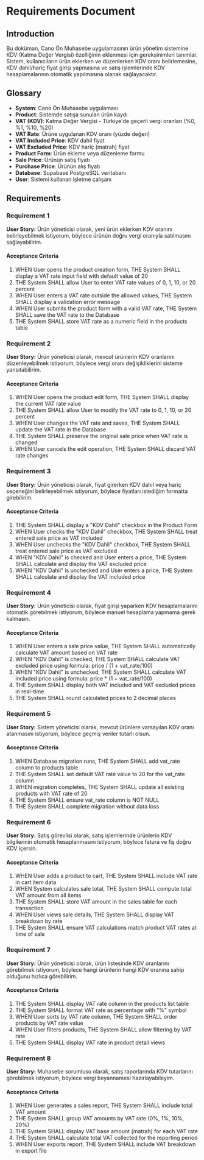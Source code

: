 # Requirements Document

## Introduction

Bu doküman, Cano Ön Muhasebe uygulamasının ürün yönetim sistemine KDV (Katma Değer Vergisi) özelliğinin eklenmesi için gereksinimleri tanımlar. Sistem, kullanıcıların ürün eklerken ve düzenlerken KDV oranı belirlemesine, KDV dahil/hariç fiyat girişi yapmasına ve satış işlemlerinde KDV hesaplamalarının otomatik yapılmasına olanak sağlayacaktır.

## Glossary

- **System**: Cano Ön Muhasebe uygulaması
- **Product**: Sistemde satışa sunulan ürün kaydı
- **VAT (KDV)**: Katma Değer Vergisi - Türkiye'de geçerli vergi oranları (%0, %1, %10, %20)
- **VAT Rate**: Ürüne uygulanan KDV oranı (yüzde değeri)
- **VAT Included Price**: KDV dahil fiyat
- **VAT Excluded Price**: KDV hariç (matrah) fiyat
- **Product Form**: Ürün ekleme veya düzenleme formu
- **Sale Price**: Ürünün satış fiyatı
- **Purchase Price**: Ürünün alış fiyatı
- **Database**: Supabase PostgreSQL veritabanı
- **User**: Sistemi kullanan işletme çalışanı

## Requirements

### Requirement 1

**User Story:** Ürün yöneticisi olarak, yeni ürün eklerken KDV oranını belirleyebilmek istiyorum, böylece ürünün doğru vergi oranıyla satılmasını sağlayabilirim.

#### Acceptance Criteria

1. WHEN User opens the product creation form, THE System SHALL display a VAT rate input field with default value of 20
2. THE System SHALL allow User to enter VAT rate values of 0, 1, 10, or 20 percent
3. WHEN User enters a VAT rate outside the allowed values, THE System SHALL display a validation error message
4. WHEN User submits the product form with a valid VAT rate, THE System SHALL save the VAT rate to the Database
5. THE System SHALL store VAT rate as a numeric field in the products table

### Requirement 2

**User Story:** Ürün yöneticisi olarak, mevcut ürünlerin KDV oranlarını düzenleyebilmek istiyorum, böylece vergi oranı değişikliklerini sisteme yansıtabilirim.

#### Acceptance Criteria

1. WHEN User opens the product edit form, THE System SHALL display the current VAT rate value
2. THE System SHALL allow User to modify the VAT rate to 0, 1, 10, or 20 percent
3. WHEN User changes the VAT rate and saves, THE System SHALL update the VAT rate in the Database
4. THE System SHALL preserve the original sale price when VAT rate is changed
5. WHEN User cancels the edit operation, THE System SHALL discard VAT rate changes

### Requirement 3

**User Story:** Ürün yöneticisi olarak, fiyat girerken KDV dahil veya hariç seçeneğini belirleyebilmek istiyorum, böylece fiyatları istediğim formatta girebilirim.

#### Acceptance Criteria

1. THE System SHALL display a "KDV Dahil" checkbox in the Product Form
2. WHEN User checks the "KDV Dahil" checkbox, THE System SHALL treat entered sale price as VAT included
3. WHEN User unchecks the "KDV Dahil" checkbox, THE System SHALL treat entered sale price as VAT excluded
4. WHEN "KDV Dahil" is checked and User enters a price, THE System SHALL calculate and display the VAT excluded price
5. WHEN "KDV Dahil" is unchecked and User enters a price, THE System SHALL calculate and display the VAT included price

### Requirement 4

**User Story:** Ürün yöneticisi olarak, fiyat girişi yaparken KDV hesaplamalarını otomatik görebilmek istiyorum, böylece manuel hesaplama yapmama gerek kalmasın.

#### Acceptance Criteria

1. WHEN User enters a sale price value, THE System SHALL automatically calculate VAT amount based on VAT rate
2. WHEN "KDV Dahil" is checked, THE System SHALL calculate VAT excluded price using formula: price / (1 + vat_rate/100)
3. WHEN "KDV Dahil" is unchecked, THE System SHALL calculate VAT included price using formula: price * (1 + vat_rate/100)
4. THE System SHALL display both VAT included and VAT excluded prices in real-time
5. THE System SHALL round calculated prices to 2 decimal places

### Requirement 5

**User Story:** Sistem yöneticisi olarak, mevcut ürünlere varsayılan KDV oranı atanmasını istiyorum, böylece geçmiş veriler tutarlı olsun.

#### Acceptance Criteria

1. WHEN Database migration runs, THE System SHALL add vat_rate column to products table
2. THE System SHALL set default VAT rate value to 20 for the vat_rate column
3. WHEN migration completes, THE System SHALL update all existing products with VAT rate of 20
4. THE System SHALL ensure vat_rate column is NOT NULL
5. THE System SHALL complete migration without data loss

### Requirement 6

**User Story:** Satış görevlisi olarak, satış işlemlerinde ürünlerin KDV bilgilerinin otomatik hesaplanmasını istiyorum, böylece fatura ve fiş doğru KDV içersin.

#### Acceptance Criteria

1. WHEN User adds a product to cart, THE System SHALL include VAT rate in cart item data
2. WHEN System calculates sale total, THE System SHALL compute total VAT amount from all items
3. THE System SHALL store VAT amount in the sales table for each transaction
4. WHEN User views sale details, THE System SHALL display VAT breakdown by rate
5. THE System SHALL ensure VAT calculations match product VAT rates at time of sale

### Requirement 7

**User Story:** Ürün yöneticisi olarak, ürün listesinde KDV oranlarını görebilmek istiyorum, böylece hangi ürünlerin hangi KDV oranına sahip olduğunu hızlıca görebilirim.

#### Acceptance Criteria

1. THE System SHALL display VAT rate column in the products list table
2. THE System SHALL format VAT rate as percentage with "%" symbol
3. WHEN User sorts by VAT rate column, THE System SHALL order products by VAT rate value
4. WHEN User filters products, THE System SHALL allow filtering by VAT rate
5. THE System SHALL display VAT rate in product detail views

### Requirement 8

**User Story:** Muhasebe sorumlusu olarak, satış raporlarında KDV tutarlarını görebilmek istiyorum, böylece vergi beyannamesi hazırlayabileyim.

#### Acceptance Criteria

1. WHEN User generates a sales report, THE System SHALL include total VAT amount
2. THE System SHALL group VAT amounts by VAT rate (0%, 1%, 10%, 20%)
3. THE System SHALL display VAT base amount (matrah) for each VAT rate
4. THE System SHALL calculate total VAT collected for the reporting period
5. WHEN User exports report, THE System SHALL include VAT breakdown in export file
